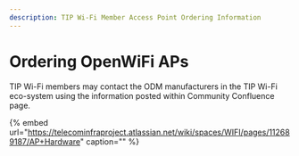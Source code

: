```yaml
---
description: TIP Wi-Fi Member Access Point Ordering Information
---
```


# Ordering OpenWiFi APs

TIP Wi-Fi members may contact the ODM manufacturers in the TIP Wi-Fi eco-system using the information posted within Community Confluence page.

{% embed url="https://telecominfraproject.atlassian.net/wiki/spaces/WIFI/pages/112689187/AP+Hardware" caption="" %}

